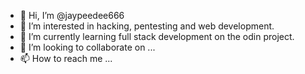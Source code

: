 - 👋 Hi, I’m @jaypeedee666
- 👀 I’m interested in hacking, pentesting and web development.
- 🌱 I’m currently learning full stack development on the odin project.
- 💞️ I’m looking to collaborate on ...
- 📫 How to reach me ...

<!---
jaypeedee666/jaypeedee666 is a ✨ special ✨ repository because its `README.md` (this file) appears on your GitHub profile.
You can click the Preview link to take a look at your changes.
--->
